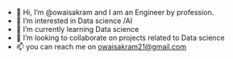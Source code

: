 - 👋 Hi, I’m @owaisakram and I am an Engineer by profession. 
- 👀 I’m interested in Data science /AI
- 🌱 I’m currently learning Data science 
- 💞️ I’m looking to collaborate on projects related to Data science 
- 📫 you can reach me on owaisakram21@gmail.com 

<!---
owaisakram/owaisakram is a ✨ special ✨ repository because its `README.md` (this file) appears on your GitHub profile.
You can click the Preview link to take a look at your changes.
--->
